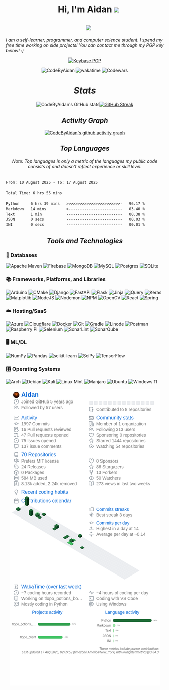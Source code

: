 <div id="toc">
  <ul align="center" style="list-style: none">
    <summary>
      <h1>
        Hi, I'm Aidan
        <img src="https://media.giphy.com/media/hvRJCLFzcasrR4ia7z/giphy.gif" width="35">
      </h1>
    </summary>
  </ul>
</div>

<div id="toc">
  <ul align="center" style="list-style: none">
    <summary>
      <h2 align="center">
        <img src="https://user-images.githubusercontent.com/73097560/115834477-dbab4500-a447-11eb-908a-139a6edaec5c.gif">
      </h2>
    </summary>
  </ul>
</div>

_I am a self-learner, programmer, and computer science student. I spend my free time working on side projects! You can contact me through my PGP key below! :)_

<p align='center'>
  <a href="https://keybase.io/codebyaidan">
    <img alt="Keybase PGP" src="https://img.shields.io/keybase/pgp/codebyaidan?style=social&link=https%3A%2F%2Fkeybase.io%2Fcodebyaidan">
  </a>
</p>

<p align="center">
  <img src="https://komarev.com/ghpvc/?username=CodeByAidan&label=Profile%20views&color=0e75b6&style=flat" alt="CodeByAidan" />
  <img alt="wakatime" src="https://wakatime.com/badge/user/df411a1a-efe6-4563-bbd4-4aeac36e8212.svg">
  <img alt="Codewars" src="https://www.codewars.com/users/livxy/badges/micro">
</p>

<div align="center">
  <h1><i>Stats</i></h1>

![CodeByAidan's GitHub stats](https://github-readme-stats-livxy.vercel.app/api?username=CodeByAidan&title_color=4F8CC9&text_color=9f9f9f&show_icons=true&bg_color=00000000&hide_border=true&icon_color=4F8CC9&hide_title=true&count_private=true)[![GitHub Streak](https://streak-stats.demolab.com?user=CodeByAidan&hide_border=true&background=00000000&border=00000000&stroke=9F9F9F&ring=64B2FF&fire=4F8CC9&currStreakNum=4F8CC9&sideNums=4F8CC9&currStreakLabel=D8D8D8&sideLabels=D8D8D8&dates=9F9F9F)](https://git.io/streak-stats)

  <h2><i>Activity Graph</i></h2>

[![CodeByAidan's github activity graph](https://github-readme-activity-graph.vercel.app/graph?username=CodeByAidan&bg_color=00000000&color=c7c7c7&line=75baff&point=4F8CC9&area=true&hide_border=true)](https://github.com/CodeByAidan/)

</div>

<div align="center">
  <h2><i>Top Languages</i></h2>
  <h6>Note: Top languages is only a metric of the languages my public code consists of and doesn't reflect experience or skill level.</h6>
</div>

<!--START_SECTION:waka-->

```txt
From: 10 August 2025 - To: 17 August 2025

Total Time: 6 hrs 55 mins

Python     6 hrs 39 mins   >>>>>>>>>>>>>>>>>>>>>>>>-   96.17 %
Markdown   14 mins         >------------------------   03.40 %
Text       1 min           -------------------------   00.38 %
JSON       0 secs          -------------------------   00.03 %
INI        0 secs          -------------------------   00.01 %
```

<!--END_SECTION:waka-->

<!-- corny...
```json
{ 
	"Languages": {
		"Assembly (NASM/x86)": "Beginner",
		"C": "Beginner",
		"C++": "Beginner",
		"Haskell": "Beginner",
		"HTML5": "Advanced",
		"Java": "Intermediate",
		"JavaScript": "Intermediate",
		"LaTeX": "Intermediate",
		"PHP": "Beginner",
		"Powershell": "Intermediate",
		"Python": "Advanced",
		"R": "Intermediate",
		"Rust": "Beginner",
		"Shell": "Beginner",
		"SQL": "Intermediate",
		"TypeScript": "Intermediate"
	},
	"IDEs": [
		"Arduino IDE",
		"CLion",
		"IntelliJ IDEA",
		"Juypter Notebook",
		"NeoVim",
		"Obsidian",
		"PyCharm",
		"RStudio",
		"RustRover",
		"Visual Studio Code",
		"Visual Studio"
	]
}
```
-->

<div align="center">
  <h2><i>Tools and Technologies</i></h2>
</div>

### 💾 Databases

![Apache Maven](https://img.shields.io/badge/Apache%20Maven-C71A36?style=for-the-badge&logo=Apache%20Maven&logoColor=white)
![Firebase](https://img.shields.io/badge/Firebase-039BE5?style=for-the-badge&logo=Firebase&logoColor=white)
![MongoDB](https://img.shields.io/badge/MongoDB-%234ea94b.svg?style=for-the-badge&logo=mongodb&logoColor=white)
![MySQL](https://img.shields.io/badge/mysql-%2300f.svg?style=for-the-badge&logo=mysql&logoColor=white)
![Postgres](https://img.shields.io/badge/postgres-%23316192.svg?style=for-the-badge&logo=postgresql&logoColor=white)
![SQLite](https://img.shields.io/badge/sqlite-%2307405e.svg?style=for-the-badge&logo=sqlite&logoColor=white)

### 📚 Frameworks, Platforms, and Libraries

![Arduino](https://img.shields.io/badge/-Arduino-00979D?style=for-the-badge&logo=Arduino&logoColor=white)
![CMake](https://img.shields.io/badge/CMake-%23008FBA.svg?style=for-the-badge&logo=cmake&logoColor=white)
![Django](https://img.shields.io/badge/django-%23092E20.svg?style=for-the-badge&logo=django&logoColor=white)
![FastAPI](https://img.shields.io/badge/FastAPI-005571?style=for-the-badge&logo=fastapi)
![Flask](https://img.shields.io/badge/flask-%23000.svg?style=for-the-badge&logo=flask&logoColor=white)
![Jinja](https://img.shields.io/badge/jinja-white.svg?style=for-the-badge&logo=jinja&logoColor=black)
![jQuery](https://img.shields.io/badge/jquery-%230769AD.svg?style=for-the-badge&logo=jquery&logoColor=white)
![Keras](https://img.shields.io/badge/Keras-%23D00000.svg?style=for-the-badge&logo=Keras&logoColor=white)
![Matplotlib](https://img.shields.io/badge/Matplotlib-%23ffffff.svg?style=for-the-badge&logo=Matplotlib&logoColor=black)
![NodeJS](https://img.shields.io/badge/node.js-6DA55F?style=for-the-badge&logo=node.js&logoColor=white)
![Nodemon](https://img.shields.io/badge/NODEMON-%23323330.svg?style=for-the-badge&logo=nodemon&logoColor=%BBDEAD)
![NPM](https://img.shields.io/badge/NPM-%23CB3837.svg?style=for-the-badge&logo=npm&logoColor=white)
![OpenCV](https://img.shields.io/badge/opencv-%23white.svg?style=for-the-badge&logo=opencv&logoColor=white)
![React](https://img.shields.io/badge/react-%2320232a.svg?style=for-the-badge&logo=react&logoColor=%2361DAFB)
![Spring](https://img.shields.io/badge/spring-%236DB33F.svg?style=for-the-badge&logo=spring&logoColor=white)

### ☁️ Hosting/SaaS

![Azure](https://img.shields.io/badge/azure-%230072C6.svg?style=for-the-badge&logo=microsoftazure&logoColor=white)
![Cloudflare](https://img.shields.io/badge/Cloudflare-F38020?style=for-the-badge&logo=Cloudflare&logoColor=white)
![Docker](https://img.shields.io/badge/docker-%230db7ed.svg?style=for-the-badge&logo=docker&logoColor=white)
![Git](https://img.shields.io/badge/git-%23F05033.svg?style=for-the-badge&logo=git&logoColor=white)
![Gradle](https://img.shields.io/badge/Gradle-02303A.svg?style=for-the-badge&logo=Gradle&logoColor=white)
![Linode](https://img.shields.io/badge/linode-00A95C?style=for-the-badge&logo=linode&logoColor=white)
![Postman](https://img.shields.io/badge/Postman-FF6C37?style=for-the-badge&logo=postman&logoColor=white)
![Raspberry Pi](https://img.shields.io/badge/-RaspberryPi-C51A4A?style=for-the-badge&logo=Raspberry-Pi)
![Selenium](https://img.shields.io/badge/-selenium-%43B02A?style=for-the-badge&logo=selenium&logoColor=white)
![SonarLint](https://img.shields.io/badge/SonarLint-CB2029?style=for-the-badge&logo=SONARLINT&logoColor=white)
![SonarQube](https://img.shields.io/badge/SonarQube-black?style=for-the-badge&logo=sonarqube&logoColor=4E9BCD)

### 🖥️ ML/DL

![NumPy](https://img.shields.io/badge/numpy-%23013243.svg?style=for-the-badge&logo=numpy&logoColor=white)
![Pandas](https://img.shields.io/badge/pandas-%23150458.svg?style=for-the-badge&logo=pandas&logoColor=white)
![scikit-learn](https://img.shields.io/badge/scikit--learn-%23F7931E.svg?style=for-the-badge&logo=scikit-learn&logoColor=white)
![SciPy](https://img.shields.io/badge/SciPy-%230C55A5.svg?style=for-the-badge&logo=scipy&logoColor=%white)
![TensorFlow](https://img.shields.io/badge/TensorFlow-%23FF6F00.svg?style=for-the-badge&logo=TensorFlow&logoColor=white)

### 🎛️ Operating Systems

![Arch](https://img.shields.io/badge/Arch%20Linux-1793D1?logo=arch-linux&logoColor=fff&style=for-the-badge)
![Debian](https://img.shields.io/badge/Debian-D70A53?style=for-the-badge&logo=debian&logoColor=white)
![Kali](https://img.shields.io/badge/Kali-268BEE?style=for-the-badge&logo=kalilinux&logoColor=white)
![Linux Mint](https://img.shields.io/badge/Linux%20Mint-87CF3E?style=for-the-badge&logo=Linux%20Mint&logoColor=white)
![Manjaro](https://img.shields.io/badge/Manjaro-35BF5C?style=for-the-badge&logo=Manjaro&logoColor=white)
![Ubuntu](https://img.shields.io/badge/Ubuntu-E95420?style=for-the-badge&logo=ubuntu&logoColor=white)
![Windows 11](https://img.shields.io/badge/Windows%2011-%230079d5.svg?style=for-the-badge&logo=Windows%2011&logoColor=white)

<p align="center">
    <img src="github-metrics.png">
</p>
